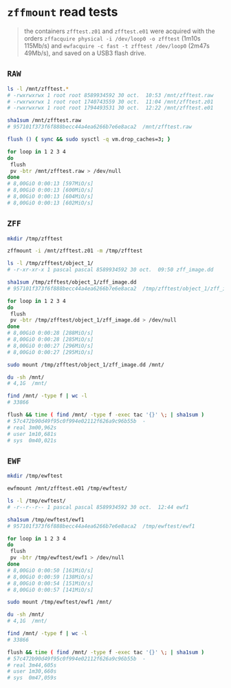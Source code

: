 # `zffmount` read tests

> the containers `zfftest.z01` and `zfftest.e01` were acquired with the orders
> `zffacquire physical -i /dev/loop0 -o zfftest` (1m10s 115Mb/s)
> and
> `ewfacquire -c fast -t zfftest /dev/loop0` (2m47s 49Mb/s),
> and saved on a USB3 flash drive.


## `RAW`

```bash
ls -l /mnt/zfftest.*
# -rwxrwxrwx 1 root root 8589934592 30 oct.  10:53 /mnt/zfftest.raw
# -rwxrwxrwx 1 root root 1740743559 30 oct.  11:04 /mnt/zfftest.z01
# -rwxrwxrwx 1 root root 1794493531 30 oct.  12:22 /mnt/zfftest.e01

sha1sum /mnt/zfftest.raw
# 957101f373f6f888becc44a4ea6266b7e6e8aca2  /mnt/zfftest.raw
```

```bash
flush () { sync && sudo sysctl -q vm.drop_caches=3; }
```

```bash
for loop in 1 2 3 4
do
 flush
 pv -btr /mnt/zfftest.raw > /dev/null
done
# 8,00GiO 0:00:13 [597MiO/s]
# 8,00GiO 0:00:13 [600MiO/s]
# 8,00GiO 0:00:13 [604MiO/s]
# 8,00GiO 0:00:13 [602MiO/s]
```


## `ZFF`

```bash
mkdir /tmp/zfftest

zffmount -i /mnt/zfftest.z01 -m /tmp/zfftest

ls -l /tmp/zfftest/object_1/
# -r-xr-xr-x 1 pascal pascal 8589934592 30 oct.  09:50 zff_image.dd

sha1sum /tmp/zfftest/object_1/zff_image.dd 
# 957101f373f6f888becc44a4ea6266b7e6e8aca2  /tmp/zfftest/object_1/zff_image.dd
```

```bash
for loop in 1 2 3 4
do
 flush
 pv -btr /tmp/zfftest/object_1/zff_image.dd > /dev/null
done
# 8,00GiO 0:00:28 [288MiO/s]
# 8,00GiO 0:00:28 [285MiO/s]
# 8,00GiO 0:00:27 [296MiO/s]
# 8,00GiO 0:00:27 [295MiO/s]
```

```bash
sudo mount /tmp/zfftest/object_1/zff_image.dd /mnt/

du -sh /mnt/
# 4,1G	/mnt/

find /mnt/ -type f | wc -l
# 33866

flush && time ( find /mnt/ -type f -exec tac '{}' \; | sha1sum )
# 57c472b90d49f95c0f994e02112f626a9c96b55b  -
# real 3m00,962s
# user 1m10,681s
# sys  0m40,021s
```


## `EWF`

```bash
mkdir /tmp/ewftest

ewfmount /mnt/zfftest.e01 /tmp/ewftest/

ls -l /tmp/ewftest/
# -r--r--r-- 1 pascal pascal 8589934592 30 oct.  12:44 ewf1

sha1sum /tmp/ewftest/ewf1 
# 957101f373f6f888becc44a4ea6266b7e6e8aca2  /tmp/ewftest/ewf1
```

```bash
for loop in 1 2 3 4
do
 flush
 pv -btr /tmp/ewftest/ewf1 > /dev/null
done
# 8,00GiO 0:00:50 [161MiO/s]
# 8,00GiO 0:00:59 [138MiO/s]
# 8,00GiO 0:00:54 [151MiO/s]
# 8,00GiO 0:00:57 [141MiO/s]
```

```bash
sudo mount /tmp/ewftest/ewf1 /mnt/

du -sh /mnt/
# 4,1G	/mnt/

find /mnt/ -type f | wc -l
# 33866

flush && time ( find /mnt/ -type f -exec tac '{}' \; | sha1sum )
# 57c472b90d49f95c0f994e02112f626a9c96b55b  -
# real 3m44,605s
# user 1m30,660s
# sys  0m47,059s
```
